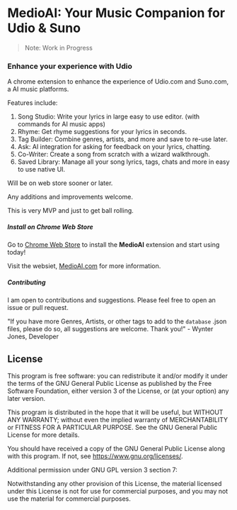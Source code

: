 # MedioAI: Your Music Companion for Udio & Suno

> Note: Work in Progress

### Enhance your experience with Udio

A chrome extension to enhance the experience of Udio.com and Suno.com, a AI music platforms.

Features include:

1. Song Studio: Write your lyrics in large easy to use editor. (with commands for AI music apps)
2. Rhyme: Get rhyme suggestions for your lyrics in seconds.
3. Tag Builder: Combine genres, artists, and more and save to re-use later.
4. Ask: AI integration for asking for feedback on your lyrics, chatting.
5. Co-Writer: Create a song from scratch with a wizard walkthrough.
6. Saved Library: Manage all your song lyrics, tags, chats and more in easy to use native UI.

Will be on web store sooner or later.

Any additions and improvements welcome.

This is very MVP and just to get ball rolling.

##### Install on Chrome Web Store

Go to [Chrome Web Store](https://chromewebstore.google.com/detail/me-dio/gkajdljokjallnlfkibjoiolndccinoi) to install the **MedioAI** extension and start using today!

Visit the websiet, [MedioAI.com](https://www.medioai.com) for more information.

##### Contributing

I am open to contributions and suggestions. Please feel free to open an issue or pull request.

"If you have more Genres, Artists, or other tags to add to the `database` .json files, please do so, all suggestions are welcome. Thank you!" - Wynter Jones, Developer

## License

This program is free software: you can redistribute it and/or modify
it under the terms of the GNU General Public License as published by
the Free Software Foundation, either version 3 of the License, or
(at your option) any later version.

This program is distributed in the hope that it will be useful,
but WITHOUT ANY WARRANTY; without even the implied warranty of
MERCHANTABILITY or FITNESS FOR A PARTICULAR PURPOSE. See the
GNU General Public License for more details.

You should have received a copy of the GNU General Public License
along with this program. If not, see <https://www.gnu.org/licenses/>.

Additional permission under GNU GPL version 3 section 7:

Notwithstanding any other provision of this License, the material
licensed under this License is not for use for commercial purposes,
and you may not use the material for commercial purposes.
